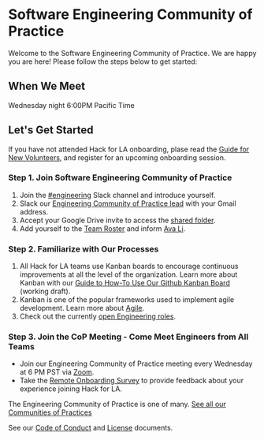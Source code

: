 # Software Engineering Community of Practice  

Welcome to the Software Engineering Community of Practice. We are happy you are here! Please follow the steps below to get started:


## When We Meet

Wednesday night 6:00PM Pacific Time


## Let's Get Started

If you have not attended Hack for LA onboarding, plase read the [Guide for New Volunteers](https://www.hackforla.org/getting-started), and register for an upcoming onboarding session.  


### Step 1. Join Software Engineering Community of Practice

1. Join the [#engineering](https://hackforla.slack.com/archives/C01CU709SER) Slack channel and introduce yourself.
2. Slack our [Engineering Community of Practice lead](https://www.hackforla.org/communities-of-practice) with your Gmail address.
3. Accept your Google Drive invite to access the [shared folder](https://drive.google.com/drive/u/0/folders/1xWllQli2wUSsRF9OaSQBBQ1vaY7kRkAT).
4. Add yourself to the [Team Roster](https://docs.google.com/spreadsheets/d/1lK6VziVqPb1FPmX8_z148AEOrpwsEzTPct7Bo7kjaqI/edit) and inform [Ava Li](https://hackforla.slack.com/team/U01B73XGCKV).

### Step 2. Familiarize with Our Processes

1. All Hack for LA teams use Kanban boards to encourage continuous improvements at all the level of the organization. Learn more about Kanban with our [Guide to How-To Use Our Github Kanban Board](https://docs.google.com/document/d/11Fe7mNdmPBP5bD_yLJ1C0_I1TmoK47AuHHrdhdDyWCs/edit#heading=h.nl3p4nf4eqb4) (working draft).
2. Kanban is one of the popular frameworks used to implement agile development. Learn more about [Agile](https://www.atlassian.com/agile).
3. Check out the currently [open Engineering roles](https://github.com/hackforla/engineering/projects/2).


### Step 3. Join the CoP Meeting - Come Meet Engineers from All Teams

* Join our Engineering Community of Practice meeting every Wednesday at 6 PM PST via [Zoom](https://us02web.zoom.us/j/81222884167?pwd=bFJZUzJxbVVWdWZYemxhRVBFQk9Vdz09).
* Take the [Remote Onboarding Survey](https://docs.google.com/forms/d/e/1FAIpQLScXnJSyCXgO_RCAuCyOkG4sqGILpAepTlJ0HOaK4H_ccEVmNw/viewform) to provide feedback about your experience joining Hack for LA.

The Engineering Community of Practice is one of many.  [See all our Communities of Practices](https://github.com/hackforla/communities-of-practice/blob/main/README.md)

See our [Code of Conduct](./CODEOFCONDUCT.md) and [License](./LICENSE) documents.

